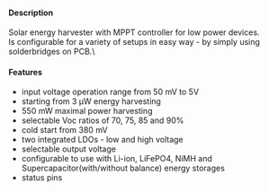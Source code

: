 #### Description
Solar energy harvester with MPPT controller for low power devices.\
Is configurable for a variety of setups in easy way - by simply using solderbridges on PCB.\
#### Features
* input voltage operation range from 50 mV to 5V
* starting from 3 µW energy harvesting
* 550 mW maximal power harvesting
* selectable Voc ratios of 70, 75, 85 and 90%
* cold start from 380 mV
* two integrated LDOs - low and high voltage
* selectable output voltage
* configurable to use with Li-ion, LiFePO4, NiMH and Supercapacitor(with/without balance) energy storages
* status pins
